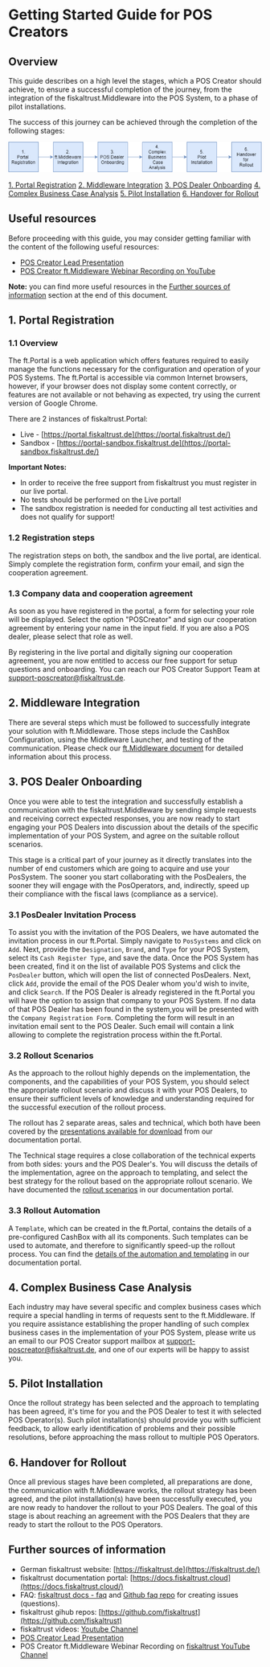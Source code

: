 # Getting Started Guide for POS Creators

## Overview

This guide describes on a high level the stages, which a POS Creator should achieve, to ensure a successful completion of the journey, from the integration of the fiskaltrust.Middleware into the POS System, to a phase of pilot installations.

The success of this journey can be achieved through the completion of the following stages:

![integration phases](media/pos-creator-integration-phases.png)

[1. Portal Registration](#1-portal-registration)
[2. Middleware Integration](#2-middleware-integration)
[3. POS Dealer Onboarding](#3-pos-dealer-onboarding)
[4. Complex Business Case Analysis](#4-complex-business-case-analysis)
[5. Pilot Installation](#5-pilot-installation)
[6. Handover for Rollout](#6-handover-for-rollout)

## Useful resources

Before proceeding with this guide, you may consider getting familiar with the content of the following useful resources:

- [POS Creator Lead Presentation](presentation/media/lead-presentation-creator-en.pptx)
- [POS Creator ft.Middleware Webinar Recording on YouTube](https://www.youtube.com/watch?v=mq1hHL8ezOg)

**Note:** you can find more useful resources in the [Further sources of information](#further-sources-of-information) section at the end of this document.

## 1. Portal Registration

### 1.1 Overview

The ft.Portal is a web application which offers features required to easily manage the functions necessary for the configuration and operation of your POS Systems. The ft.Portal is accessible via common Internet browsers, however, if your browser does not display some content correctly, or features are not available or not behaving as expected, try using the current version of Google Chrome.

There are 2 instances of fiskaltrust.Portal:

- Live - [https://portal.fiskaltrust.de](https://portal.fiskaltrust.de/)
- Sandbox - [https://portal-sandbox.fiskaltrust.de](https://portal-sandbox.fiskaltrust.de/)

**Important Notes:**

- In order to receive the free support from fiskaltrust you must register in our live portal.
- No tests should be performed on the Live portal!
- The sandbox registration is needed for conducting all test activities and does not qualify for support!

### 1.2 Registration steps

The registration steps on both, the sandbox and the live portal, are identical. Simply complete the registration form, confirm your email, and sign the cooperation agreement.

### 1.3 Company data and cooperation agreement

As soon as you have registered in the portal, a form for selecting your role will be displayed. Select the option "POSCreator" and sign our cooperation agreement by entering your name in the input field. If you are also a POS dealer, please select that role as well.

By registering in the live portal and digitally signing our cooperation agreement, you are now entitled to access our free support for setup questions and onboarding. You can reach our POS Creator Support Team at <a href="mailto:support-poscreator@fiskaltrust.de">support-poscreator@fiskaltrust.de</a>.

## 2. Middleware Integration

There are several steps which must be followed to successfully integrate your solution with ft.Middleware. Those steps include the CashBox Configuration, using the Middleware Launcher, and testing of the communication. Please check our [ft.Middleware document](middleware-integration-en.md) for detailed information about this process.

## 3. POS Dealer Onboarding

Once you were able to test the integration and successfully establish a communication with the fiskaltrust.Middleware by sending simple requests and receiving correct expected responses, you are now ready to start engaging your POS Dealers into discussion about the details of the specific implementation of your POS System, and agree on the suitable rollout scenarios.

This stage is a critical part of your journey as it directly translates into the number of end customers which are going to acquire and use your PosSystem. The sooner you start collaborating with the PosDealers, the sooner they will engage with the PosOperators, and, indirectly, speed up their compliance with the fiscal laws (compliance as a service).

### 3.1 PosDealer Invitation Process

To assist you with the invitation of the POS Dealers, we have automated the invitation process in our ft.Portal. Simply navigate to ``PosSystems`` and click on ``Add``. Next, provide the ``Designation``, ``Brand``, and ``Type`` for your POS System, select its ``Cash Register Type``, and save the data. Once the POS System has been created, find it on the list of available POS Systems and click the ``PosDealer`` button, which will open the list of connected PosDealers. Next, click ``Add``, provide the email of the POS Dealer whom you'd wish to invite, and click ``Search``. If the POS Dealer is already registered in the ft.Portal you will have the option to assign that company to your POS System. If no data of that POS Dealer has been found in the system,you will be presented with the ``Company Registration Form``. Completing the form will result in an invitation email sent to the POS Dealer. Such email will contain a link allowing to complete the registration process within the ft.Portal.

### 3.2 Rollout Scenarios

As the approach to the rollout highly depends on the implementation, the components, and the capabilities of your POS System, you should select the appropriate rollout scenario and discuss it with your POS Dealers, to ensure their sufficient levels of knowledge and understanding required for the successful execution of the rollout process.

The rollout has 2 separate areas, sales and technical, which both have been covered by the [presentations available for download](https://docs.fiskaltrust.cloud/doc/productdescription-de-doc/for-posdealers/prepare-rollout-presentations-de.html) from our documentation portal.

The Technical stage requires a close collaboration of the technical experts from both sides: yours and the POS Dealer's. You will discuss the details of the implementation, agree on the approach to templating, and select the best strategy for the rollout based on the appropriate rollout scenario. We have documented the [rollout scenarios](https://docs.fiskaltrust.cloud/doc/productdescription-de-doc/for-posdealers/02-pre-sales/rollout-scenarios.html) in our documentation portal.

### 3.3 Rollout Automation

A ``Template``, which can be created in the ft.Portal, contains the details of a pre-configured CashBox with all its components. Such templates can be used to automate, and therefore to significantly speed-up the rollout process.
You can find the [details of the automation and templating](https://docs.fiskaltrust.cloud/doc/productdescription-de-doc/for-posdealers/02-pre-sales/automatisierter-rollout.html) in our documentation portal.

## 4. Complex Business Case Analysis

Each industry may have several specific and complex business cases which require a special handling in terms of requests sent to the ft.Middleware. If you require assistance establishing the proper handling of such complex business cases in the implementation of your POS System, please write us an email to our POS Creator support mailbox at <a href="mailto:support-poscreator@fiskaltrust.de">support-poscreator@fiskaltrust.de</a>, and one of our experts will be happy to assist you.

## 5. Pilot Installation

Once the rollout strategy has been selected and the approach to templating has been agreed, it's time for you and the POS Dealer to test it with selected POS Operator(s). Such pilot installation(s) should provide you with sufficient feedback, to allow early identification of problems and their possible resolutions, before approaching the mass rollout to multiple POS Operators.

## 6. Handover for Rollout

Once all previous stages have been completed, all preparations are done, the communication with ft.Middleware works, the rollout strategy has been agreed, and the pilot installation(s) have been successfully executed, you are now ready to handover the rollout to your POS Dealers.
The goal of this stage is about reaching an agreement with the POS Dealers that they are ready to start the rollout to the POS Operators.

## Further sources of information

- German fiskaltrust website: [https://fiskaltrust.de](https://fiskaltrust.de/)
- fiskaltrust documentation portal: [https://docs.fiskaltrust.cloud](https://docs.fiskaltrust.cloud/)
- FAQ: [fiskaltrust docs - faq](https://docs.fiskaltrust.cloud/doc/faq/qna/market-de.html) and [Github faq repo](https://github.com/fiskaltrust/faq) for creating issues (questions).
- fiskaltrust gihub repos: [https://github.com/fiskaltrust](https://github.com/fiskaltrust)
- fiskaltrust videos: [Youtube Channel](https://www.youtube.com/channel/UCmMlqO4L3AzkEhh6WYA8BJg)
- [POS Creator Lead Presentation](presentation/media/lead-presentation-creator-en.pptx)
- POS Creator ft.Middleware Webinar Recording on [fiskaltrust YouTube Channel](https://www.youtube.com/watch?v=mq1hHL8ezOg)
